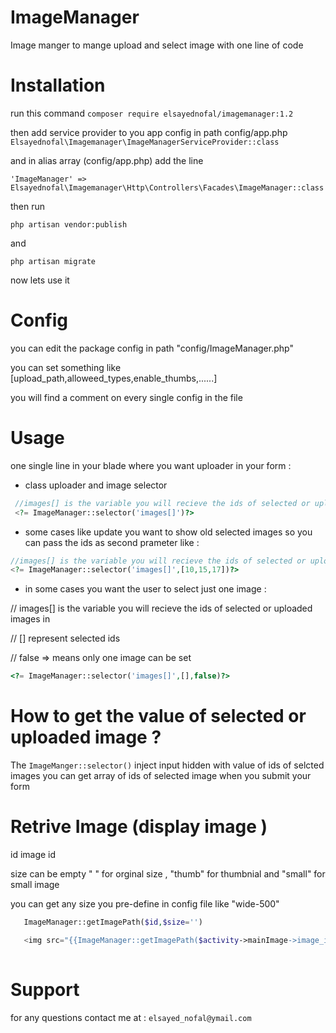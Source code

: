 # ImageManager
Image manger to mange upload and select image with one line of code

# Installation

run this command 
` composer require elsayednofal/imagemanager:1.2 `

  then add service provider to you app config in path config/app.php
` Elsayednofal\Imagemanager\ImageManagerServiceProvider::class ` 

  and in alias array (config/app.php) add the line 

` 'ImageManager' => Elsayednofal\Imagemanager\Http\Controllers\Facades\ImageManager::class `


 then run
 
` php artisan vendor:publish ` 

and

` php artisan migrate `

 
 now lets use it 
 
# Config

you can  edit the package config in path "config/ImageManager.php"

you can set something like [upload_path,alloweed_types,enable_thumbs,......]

you will find a comment on every single config in the file
 
 
# Usage
one single line in your blade where you want uploader in your form :

- class uploader and image selector 
```php  
 //images[] is the variable you will recieve the ids of selected or uploaded images in 
 <?= ImageManager::selector('images[]')?>
 ``` 
 
- some cases like update you want to show old selected images so you can pass the ids as second prameter like :
 ```php  
 //images[] is the variable you will recieve the ids of selected or uploaded images in 
 <?= ImageManager::selector('images[]',[10,15,17])?>
 ``` 
 
- in some cases you want the user to select just one image : 

 // images[] is the variable you will recieve the ids of selected or uploaded images in 
 
 // [] represent selected ids
 
 // false => means only one image can be set
 
 
  ```php  
 <?= ImageManager::selector('images[]',[],false)?>
 ```
 
  # How to get the value of selected or uploaded image ?
  The `ImageManger::selector()` inject input hidden with value of ids of selcted images 
  you can get array of ids of selected image when you submit your form 
  
 # Retrive Image (display image )
id image id 

size can be empty " " for orginal size , "thumb" for thumbnial and "small" for small image

you can get any size you pre-define in config file like "wide-500"
               
               
```php
   ImageManager::getImagePath($id,$size='')

   <img src="{{ImageManager::getImagePath($activity->mainImage->image_id,'small')}}" />
   
```


# Support

 for any questions contact me at : `elsayed_nofal@ymail.com`
 
